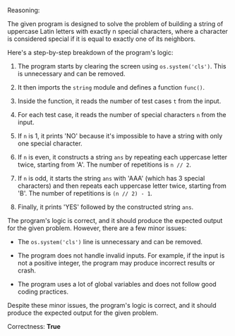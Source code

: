 Reasoning:

The given program is designed to solve the problem of building a string of uppercase Latin letters with exactly n special characters, where a character is considered special if it is equal to exactly one of its neighbors.

Here's a step-by-step breakdown of the program's logic:

1. The program starts by clearing the screen using `os.system('cls')`. This is unnecessary and can be removed.

2. It then imports the `string` module and defines a function `func()`.

3. Inside the function, it reads the number of test cases `t` from the input.

4. For each test case, it reads the number of special characters `n` from the input.

5. If `n` is 1, it prints 'NO' because it's impossible to have a string with only one special character.

6. If `n` is even, it constructs a string `ans` by repeating each uppercase letter twice, starting from 'A'. The number of repetitions is `n // 2`.

7. If `n` is odd, it starts the string `ans` with 'AAA' (which has 3 special characters) and then repeats each uppercase letter twice, starting from 'B'. The number of repetitions is `(n // 2) - 1`.

8. Finally, it prints 'YES' followed by the constructed string `ans`.

The program's logic is correct, and it should produce the expected output for the given problem. However, there are a few minor issues:

- The `os.system('cls')` line is unnecessary and can be removed.

- The program does not handle invalid inputs. For example, if the input is not a positive integer, the program may produce incorrect results or crash.

- The program uses a lot of global variables and does not follow good coding practices.

Despite these minor issues, the program's logic is correct, and it should produce the expected output for the given problem.

Correctness: **True**
